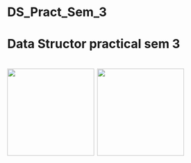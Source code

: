 # DS_Pract_Sem_3

<h1> Data Structor practical sem 3 <h1/>
<img src="https://www.google.com/url?sa=i&url=https%3A%2F%2Ftowardsdatascience.com%2F8-common-data-structures-every-programmer-must-know-171acf6a1a42&psig=AOvVaw2gPtx0hFwaOscoWZ7A4SB5&ust=1666957551556000&source=images&cd=vfe&ved=0CA0QjRxqFwoTCMifhveqgPsCFQAAAAAdAAAAABAE", height=200 />
<img src="https://play-lh.googleusercontent.com/mgokG4JIEGlKy1Lw5SL2SBK7PLTyFfWjo0EpzYnxmwCbZ20PK0CgtdMgrNsp30e-e7tl", height=200 />
